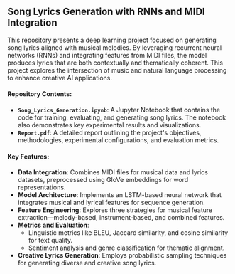 ## Song Lyrics Generation with RNNs and MIDI Integration

This repository presents a deep learning project focused on generating song lyrics aligned with musical melodies. By leveraging recurrent neural networks (RNNs) and integrating features from MIDI files, the model produces lyrics that are both contextually and thematically coherent. This project explores the intersection of music and natural language processing to enhance creative AI applications.

#### Repository Contents:
- **`Song_Lyrics_Generation.ipynb`**: A Jupyter Notebook that contains the code for training, evaluating, and generating song lyrics. The notebook also demonstrates key experimental results and visualizations.
- **`Report.pdf`**: A detailed report outlining the project's objectives, methodologies, experimental configurations, and evaluation metrics.

#### Key Features:
- **Data Integration**: Combines MIDI files for musical data and lyrics datasets, preprocessed using GloVe embeddings for word representations.
- **Model Architecture**: Implements an LSTM-based neural network that integrates musical and lyrical features for sequence generation.
- **Feature Engineering**: Explores three strategies for musical feature extraction—melody-based, instrument-based, and combined features.
- **Metrics and Evaluation**:
  - Linguistic metrics like BLEU, Jaccard similarity, and cosine similarity for text quality.
  - Sentiment analysis and genre classification for thematic alignment.
- **Creative Lyrics Generation**: Employs probabilistic sampling techniques for generating diverse and creative song lyrics.
